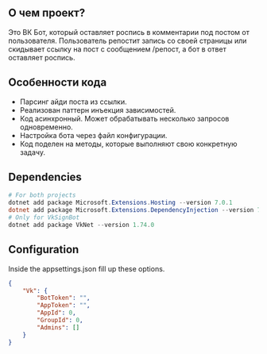 ## О чем проект?
Это ВК Бот, который оставляет роспись в комментарии под постом от пользователя. Пользователь репостит запись со своей страницы или скидывает ссылку на пост с сообщением /репост, а бот в ответ оставляет роспись.

## Особенности кода
* Парсинг айди поста из ссылки.
* Реализован паттерн инъекция зависимостей.
* Код асинхронный. Может обрабатывать несколько запросов одновременно.
* Настройка бота через файл конфигурации.
* Код поделен на методы, которые выполняют свою конкретную задачу.

## Dependencies
```powershell
# For both projects
dotnet add package Microsoft.Extensions.Hosting --version 7.0.1
dotnet add package Microsoft.Extensions.DependencyInjection --version 7.0.0
# Only for VkSignBot
dotnet add package VkNet --version 1.74.0
```

## Configuration
Inside the appsettings.json fill up these options.
```json
{
    "Vk": {
        "BotToken": "",
        "AppToken": "",
        "AppId": 0,
        "GroupId": 0,
        "Admins": []
    }
}
```
